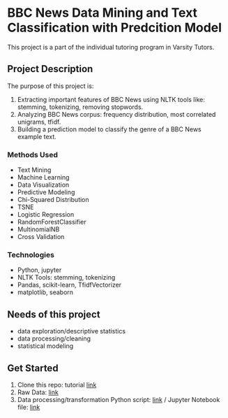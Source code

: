 # BBC News Data Mining and Text Classification with Predcition Model
This project is a part of the individual tutoring program in Varsity Tutors.

## Project Description
The purpose of this project is:
1. Extracting important features of BBC News using NLTK tools like: stemming, tokenizing, removing stopwords.
2. Analyzing BBC News corpus: frequency distribution, most correlated unigrams, tfidf.
3. Building a prediction model to classify the genre of a BBC News example text. 

### Methods Used
* Text Mining
* Machine Learning
* Data Visualization
* Predictive Modeling
* Chi-Squared Distribution
* TSNE
* Logistic Regression
* RandomForestClassifier
* MultinomialNB
* Cross Validation

### Technologies
* Python, jupyter
* NLTK Tools: stemming, tokenizing
* Pandas, scikit-learn, TfidfVectorizer
* matplotlib, seaborn

## Needs of this project

- data exploration/descriptive statistics
- data processing/cleaning
- statistical modeling

## Get Started

1. Clone this repo: tutorial [link](https://help.github.com/articles/cloning-a-repository/)
2. Raw Data: [link](https://github.com/Nwojarnik/bbc_data_mining_and_prediction_model/blob/main/bbc-text.csv)
3. Data processing/transformation Python script: [link](https://github.com/Nwojarnik/bbc_data_mining_and_prediction_model/blob/main/bbc%20data.py) / Jupyter Notebook file: [link](https://github.com/Nwojarnik/bbc_data_mining_and_prediction_model/blob/main/bbc%20data.ipynb)
